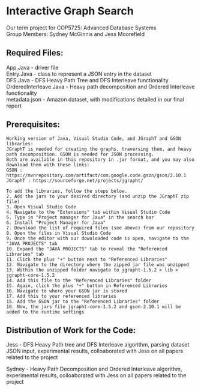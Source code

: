 # Interactive Graph Search
Our term project for COP5725: Advanced Database Systems  
Group Members: Sydney McGinnis and Jess Moorefield  

Required Files: 
---------------------  
App.Java - driver file   
Entry.Java - class to represent a JSON entry in the dataset    
DFS.Java - DFS Heavy Path Tree and DFS Interleave functionality   
OrderedInterleave.Java - Heavy path decomposition and Ordered Interleave functionality    
metadata.json - Amazon dataset, with modifications detailed in our final report     

Prerequisites: 
---------------------  
```
Working version of Java, Visual Studio Code, and JGraphT and GSON libraries:  
JGraphT is needed for creating the graphs, traversing them, and heavy path decomposition. GSON is needed for JSON processing.
Both are available in this repository in .jar format, and you may also download them with these links:
GSON : https://mvnrepository.com/artifact/com.google.code.gson/gson/2.10.1
JGraphT : https://sourceforge.net/projects/jgrapht/

To add the libraries, follow the steps below.  
2. Add the jars to your desired directory (and unzip the JGraphT zip file) 
3. Open Visual Studio Code
4. Navigate to the "Extensions" tab within Visual Studio Code
5. Type in "Project manager for Java" in the search bar
6. Install "Project Manager for Java"
7. Download the list of required files (see above) from our repository
8. Open the files in Visual Studio Code
9. Once the editor with our downloaded code is open, navigate to the "JAVA PROJECTS" tab
10. Expand the "JAVA PROJECTS" tab to reveal the "Referenced Libraries" tab
11. Click the plus "+" button next to "Referenced Libraries"
12. Navigate to the directory where the zipped jar file was unzipped
13. Within the unzipped folder navigate to jgrapht-1.5.2 > lib > jgrapht-core-1.5.2
14. Add this file to the "Referenced Libraries" folder
15. Again, click the plus "+" button in Referenced Libraries
16. Navigate to where your GSON jar is stored
17. Add this to your referenced libraries
15. Add the GSON jar to the "Referenced Libraries" folder
18. Now, the jars file jgrapht-core-1.5.2 and gson-2.10.1 will be added to the runtime settings
```

Distribution of Work for the Code:
---------------------    
Jess - DFS Heavy Path tree and DFS Interleave algorithm, parsing dataset JSON input, experimental results, colloaborated with Jess on all papers related to the project

Sydney - Heavy Path Decomposition and Ordered Interleave algorithm, experimental results, colloaborated with Jess on all papers related to the project 


